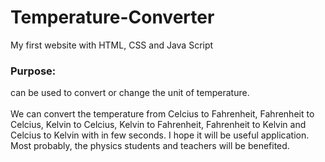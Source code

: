 # Temperature-Converter
My first website with HTML, CSS and Java Script 
<br/>
<h3>Purpose:</h3> can be used to convert or change the unit of temperature. 
<br/>
<br/>
We can convert the temperature from Celcius to Fahrenheit, Fahrenheit to Celcius, Kelvin to Celcius, Kelvin to Fahrenheit, Fahrenheit to Kelvin and Celcius to Kelvin with in few seconds. 
    I hope it will be useful application. Most probably, the physics students and teachers will be benefited.
 
